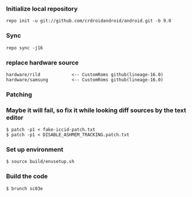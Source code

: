 
### Initialize local repository
```
repo init -u git://github.com/crdroidandroid/android.git -b 9.0
```
### Sync
```
repo sync -j16
```
### replace hardware source
```
hardware/rild            <-- CustomRoms github(lineage-16.0)
hardware/samsung         <-- CustomRoms github(lineage-16.0)
```
### Patching 
### Maybe it will fail, so fix it while looking diff sources by the text editor
```
$ patch -p1 < fake-iccid-patch.txt
$ patch -p1 < DISABLE_ASHMEM_TRACKING.patch.txt
```
### Set up environment
```
$ source build/envsetup.sh
```
### Build the code
```
$ brunch sc03e
```
